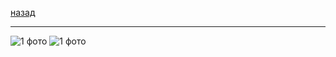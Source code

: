 [назад](angem.md)
***
![1 фото](https://github.com/user-attachments/assets/8dde886c-ad8f-4acb-be46-128430c3031d)
![1 фото](https://github.com/user-attachments/assets/f74cb339-1e6e-436b-b832-d29d0506dc46)
